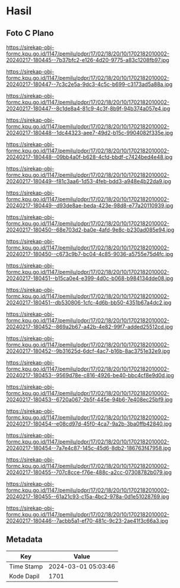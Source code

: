 # Hasil

## Foto C Plano

https://sirekap-obj-formc.kpu.go.id/1147/pemilu/pdpr/17/02/18/20/10/1702182010002-20240217-180445--7b37bfc2-e126-4d20-9775-a83c1208fb97.jpg

https://sirekap-obj-formc.kpu.go.id/1147/pemilu/pdpr/17/02/18/20/10/1702182010002-20240217-180447--7c3c2e5a-9dc3-4c5c-b699-c3173ad5a88a.jpg

https://sirekap-obj-formc.kpu.go.id/1147/pemilu/pdpr/17/02/18/20/10/1702182010002-20240217-180447--8c1de8a4-81c9-4c3f-8b9f-94b374a057e4.jpg

https://sirekap-obj-formc.kpu.go.id/1147/pemilu/pdpr/17/02/18/20/10/1702182010002-20240217-180448--1dc44323-aee7-49d2-b15c-9904082f335e.jpg

https://sirekap-obj-formc.kpu.go.id/1147/pemilu/pdpr/17/02/18/20/10/1702182010002-20240217-180448--09bb4a0f-b628-4cfd-bbdf-c7424bed4e48.jpg

https://sirekap-obj-formc.kpu.go.id/1147/pemilu/pdpr/17/02/18/20/10/1702182010002-20240217-180449--f81c3aa6-1d53-4feb-bdd3-a948e4b22da9.jpg

https://sirekap-obj-formc.kpu.go.id/1147/pemilu/pdpr/17/02/18/20/10/1702182010002-20240217-180449--d93de8ae-beda-423e-98d8-e77a20110939.jpg

https://sirekap-obj-formc.kpu.go.id/1147/pemilu/pdpr/17/02/18/20/10/1702182010002-20240217-180450--68e703d2-ba0e-4afd-9e8c-b230ad085e94.jpg

https://sirekap-obj-formc.kpu.go.id/1147/pemilu/pdpr/17/02/18/20/10/1702182010002-20240217-180450--c673c9b7-bc04-4c85-9036-a5755e75d4fc.jpg

https://sirekap-obj-formc.kpu.go.id/1147/pemilu/pdpr/17/02/18/20/10/1702182010002-20240217-180451--b15ca0e4-e399-4d0c-b068-b984134dde08.jpg

https://sirekap-obj-formc.kpu.go.id/1147/pemilu/pdpr/17/02/18/20/10/1702182010002-20240217-180451--db530806-1cfc-4d6b-bb50-4351b67a4dc2.jpg

https://sirekap-obj-formc.kpu.go.id/1147/pemilu/pdpr/17/02/18/20/10/1702182010002-20240217-180452--869a2b67-a42b-4e82-99f7-added25512cd.jpg

https://sirekap-obj-formc.kpu.go.id/1147/pemilu/pdpr/17/02/18/20/10/1702182010002-20240217-180452--9b31625d-6dcf-4ac7-b16b-8ac3751e32e9.jpg

https://sirekap-obj-formc.kpu.go.id/1147/pemilu/pdpr/17/02/18/20/10/1702182010002-20240217-180453--9569d78e-c816-4926-be40-bbc4cf8e9d0d.jpg

https://sirekap-obj-formc.kpu.go.id/1147/pemilu/pdpr/17/02/18/20/10/1702182010002-20240217-180453--6720a067-2b5f-445e-94b6-7e408ec25bf9.jpg

https://sirekap-obj-formc.kpu.go.id/1147/pemilu/pdpr/17/02/18/20/10/1702182010002-20240217-180454--e08cd97d-45f0-4ca7-9a2b-3ba0ffb42840.jpg

https://sirekap-obj-formc.kpu.go.id/1147/pemilu/pdpr/17/02/18/20/10/1702182010002-20240217-180454--7a7e4c87-145c-45d6-8db2-186763f47958.jpg

https://sirekap-obj-formc.kpu.go.id/1147/pemilu/pdpr/17/02/18/20/10/1702182010002-20240217-180455--707c8cce-f76e-488c-a2cc-07308782b079.jpg

https://sirekap-obj-formc.kpu.go.id/1147/pemilu/pdpr/17/02/18/20/10/1702182010002-20240217-180455--61a21c93-c15a-4bc2-978a-0d1e51028769.jpg

https://sirekap-obj-formc.kpu.go.id/1147/pemilu/pdpr/17/02/18/20/10/1702182010002-20240217-180446--7acbb5a1-ef70-481c-9c23-2ae41f3c66a3.jpg


## Metadata

| Key        | Value               |
| ---------- | ------------------- |
| Time Stamp | 2024-03-01 05:03:46 |
| Kode Dapil | 1701                |



